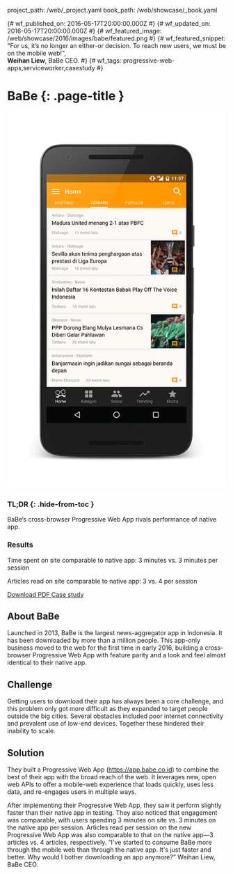 project_path: /web/_project.yaml
book_path: /web/showcase/_book.yaml

{# wf_published_on: 2016-05-17T20:00:00.000Z #}
{# wf_updated_on: 2016-05-17T20:00:00.000Z #}
{# wf_featured_image: /web/showcase/2016/images/babe/featured.png #}
{# wf_featured_snippet: "For us, it’s no longer an either-or decision. To reach new users, we must be on the mobile web!",<br> <b>Weihan Liew</b>, BaBe CEO. #}
{# wf_tags: progressive-web-apps,serviceworker,casestudy #}

# BaBe {: .page-title }

<img src="images/babe/babe_framed.gif" class="attempt-right">

### TL;DR {: .hide-from-toc }

BaBe’s cross-browser Progressive Web App rivals performance of native app.

### Results

<span class="compare-yes"></span> Time spent on site comparable to native
app: 3 minutes vs. 3 minutes per session

<span class="compare-yes"></span> Articles read on site comparable to native
app: 3 vs. 4 per session

<a class="button button-primary" href="pdfs/babe.pdf">
  Download PDF Case study
</a>

## About BaBe

Launched in 2013, BaBe is the largest news-aggregator app in Indonesia. It
has been downloaded by more than a million people. This app-only business
moved to the web for the first time in early 2016, building a cross-browser
Progressive Web App with feature parity and a look and feel almost identical
to their native app.

## Challenge

Getting users to download their app has always been a core challenge, and this
problem only got more difficult as they expanded to target people outside the
big cities. Several obstacles included poor internet connectivity and prevalent
use of low-end devices. Together these hindered their inability to scale.

## Solution

They built a Progressive Web App (https://app.babe.co.id) to combine the best
of their app with the broad reach of the web. It leverages new, open web APIs
to offer a mobile-web experience that loads quickly, uses less data, and
re-engages users in multiple ways. 

After implementing their Progressive Web App, they saw it perform slightly
faster than their native app in testing. They also noticed that engagement was
comparable, with users spending 3 minutes on site vs. 3 minutes on the native
app per session. Articles read per session on the new Progressive Web App was
also comparable to that on the native app—3 articles vs. 4 articles,
respectively. “I've started to consume BaBe more through the mobile web than
through the native app. It's just faster and better. Why would I bother
downloading an app anymore?” Weihan Liew, BaBe CEO.

